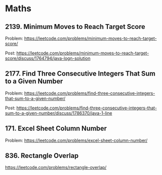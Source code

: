 # Maths

## 2139. Minimum Moves to Reach Target Score

Problem: https://leetcode.com/problems/minimum-moves-to-reach-target-score/

Post: https://leetcode.com/problems/minimum-moves-to-reach-target-score/discuss/1764794/java-logn-solution

## 2177. Find Three Consecutive Integers That Sum to a Given Number

Problem: https://leetcode.com/problems/find-three-consecutive-integers-that-sum-to-a-given-number/

Post: https://leetcode.com/problems/find-three-consecutive-integers-that-sum-to-a-given-number/discuss/1786370/java-1-line

## 171. Excel Sheet Column Number

Problem: https://leetcode.com/problems/excel-sheet-column-number/

## 836. Rectangle Overlap

https://leetcode.com/problems/rectangle-overlap/
